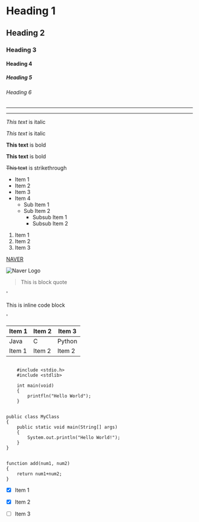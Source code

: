 <!-- Heading -->
# Heading 1
## Heading 2
### Heading 3
#### Heading 4
##### Heading 5
###### Heading 6

<!-- Horizontal Rule -->
---
___

<!-- Emphasis -->
<!-- Italic -->
*This text* is italic

_This text_ is italic

<!-- Bold -->
**This text** is bold

__This text__ is bold

<!-- Strikethrough -->
~~This text~~ is strikethrough

<!-- UL -->
* Item 1
* Item 2
* Item 3
* Item 4
    * Sub Item 1
    * Sub Item 2
        * Subsub Item 1
        * Subsub Item 2

<!-- OL -->
1. Item 1
1. Item 2
1. Item 3

<!-- Link -->
[NAVER](http://www.naver.com "Naver")

<!-- Image -->
![Naver Logo](https://s.pstatic.net/static/www/img/uit/sp_main_947f65.png)

<!-- Block quote -->
> This is block quote

<!-- code block -->
'<p>This is inline code block</p>'

<!-- Github markdown flavor -->

<!-- Table -->
| Item 1 | Item 2 | Item 3 |
| ------ | ------ | ------ |
| Java   | C      | Python |
| Item 1 | Item 2 | Item 2 |

<!-- Program Language -->
```

    #include <stdio.h>
    #include <stdlib>

    int main(void)
    {
        printfln("Hello World"); 
    }

```


```

public class MyClass 
{
    public static void main(String[] args) 
    {
        System.out.println("Hello World!"); 
    }
}

```

```

function add(num1, num2)
{
    return num1+num2; 
}

```

<!-- Task List -->

* [x] Item 1
* [x] Item 2
* [ ] Item 3

